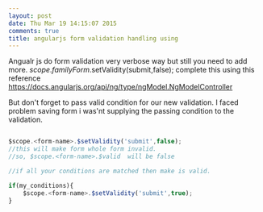 ```yaml
---
layout: post
date: Thu Mar 19 14:15:07 2015
comments: true
title: angularjs form validation handling using
---
```


Angualr js do form validation very verbose way but still you need to add more.
$scope.familyForm.$setValidity(submit,false);
complete this using this reference https://docs.angularjs.org/api/ng/type/ngModel.NgModelController

But don't forget to pass valid condition for our new validation. I faced problem saving form i was'nt supplying the passing condition to the validation.


```javascript

$scope.<form-name>.$setValidity('submit',false);
//this will make form whole form invalid.
//so, $scope.<form-name>.$valid  will be false

//if all your conditions are matched then make is valid.

if(my_conditions){
	$scope.<form-name>.$setValidity('submit',true);
}

```

